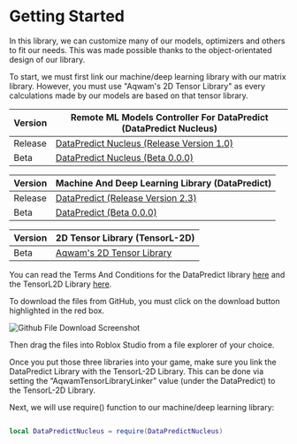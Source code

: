 # Getting Started

In this library, we can customize many of our models, optimizers and others to fit our needs. This was made possible thanks to the object-orientated design of our library.

To start, we must first link our machine/deep learning library with our matrix library. However, you must use "Aqwam's 2D Tensor Library" as every calculations made by our models are based on that tensor library.

| Version | Remote ML Models Controller For DataPredict (DataPredict Nucleus)                                                                                                                  |
|---------|------------------------------------------------------------------------------------------------------------------------------------------------------------------------------------|
| Release | [DataPredict Nucleus (Release Version 1.0)](https://github.com/AqwamCreates/DataPredict-Nucleus/blob/main/module_scripts/DataPredict%20Nucleus%20-%20Release%20Version%201.0.rbxm) |
| Beta    | [DataPredict Nucleus (Beta 0.0.0)](https://github.com/AqwamCreates/DataPredict-Nucleus/blob/main/module_scripts/DataPredict%20Nucleus.rbxm)                                        |

| Version | Machine And Deep Learning Library (DataPredict)                                                                                                           |
|---------|-----------------------------------------------------------------------------------------------------------------------------------------------------------|
| Release | [DataPredict (Release Version 2.3)](https://github.com/AqwamCreates/DataPredict/blob/main/module_scripts/DataPredict%20-%20Release%20Version%202.3.rbxm)  |
| Beta    | [DataPredict (Beta 0.0.0)](https://github.com/AqwamCreates/DataPredict/blob/main/module_scripts/AqwamMachineAndDeepLearningLibrary.rbxm)                  |

| Version | 2D Tensor Library (TensorL-2D)                                                                      |
|---------|-----------------------------------------------------------------------------------------------------|
| Beta    | [Aqwam's 2D Tensor Library](https://github.com/AqwamCreates/TensorL-2D/blob/main/src/TensorL2D.lua) |

You can read the Terms And Conditions for the DataPredict library [here](https://github.com/AqwamCreates/DataPredict/blob/main/docs/TermsAndConditions.md) and the TensorL2D Library [here](https://github.com/AqwamCreates/TensorL-2D/blob/main/docs/TermsAndConditions.md).

To download the files from GitHub, you must click on the download button highlighted in the red box.

![Github File Download Screenshot](https://github.com/AqwamCreates/DataPredict/assets/67371914/b921d568-81b9-4f47-8a96-e0ab0316a4fe)

Then drag the files into Roblox Studio from a file explorer of your choice.

Once you put those three libraries into your game, make sure you link the DataPredict Library with the TensorL-2D Library. This can be done via setting the “AqwamTensorLibraryLinker” value (under the DataPredict) to the TensorL-2D Library.

Next, we will use require() function to our machine/deep learning library:

```lua

local DataPredictNucleus = require(DataPredictNucleus)

```